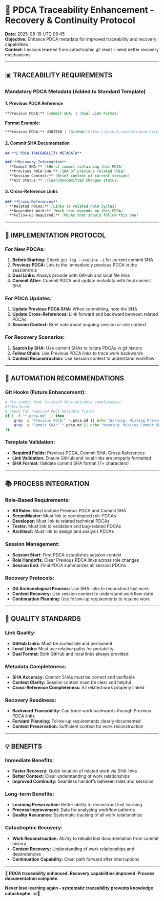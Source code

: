 # 🔄 PDCA Traceability Enhancement - Recovery & Continuity Protocol

**Date:** 2025-08-19 UTC 09:45  
**Objective:** Enhance PDCA metadata for improved traceability and recovery capabilities  
**Context:** Lessons learned from catastrophic git reset - need better recovery mechanisms  

---

## **📊 TRACEABILITY REQUIREMENTS**

### **Mandatory PDCA Metadata (Added to Standard Template)**

#### **1. Previous PDCA Reference**
```markdown
**Previous PDCA:** [commit SHA] | [Dual Link Format]
```

**Format Example:**
```markdown
**Previous PDCA:** d30f850 | [GitHub](https://github.com/Cerulean-Circle-GmbH/Web4Articles/commit/d30f850) | [Local PDCA](../previous-pdca-filename.md)
```

#### **2. Commit SHA Documentation**
```markdown
## **🔄 PDCA TRACEABILITY METADATA**

### **Recovery Information**
- **Commit SHA:** [SHA of commit containing this PDCA]
- **Previous PDCA SHA:** [SHA of previous related PDCA]
- **Session Context:** [Brief context of current session]
- **Git Status:** [Clean/Uncommitted changes status]
```

#### **3. Cross-Reference Links**
```markdown
### **Cross-References**
- **Related PDCAs:** [Links to related PDCA cycles]
- **Dependent Work:** [Work that depends on this PDCA]
- **Follow-up Required:** [PDCAs that should follow this one]
```

---

## **🎯 IMPLEMENTATION PROTOCOL**

### **For New PDCAs:**
1. **Before Starting:** Check `git log --oneline -1` for current commit SHA
2. **Previous PDCA:** Link to the immediately previous PDCA in the session/role
3. **Dual Links:** Always provide both GitHub and local file links
4. **Commit After:** Commit PDCA and update metadata with final commit SHA

### **For PDCA Updates:**
1. **Update Previous PDCA SHA:** When committing, note the SHA
2. **Update Cross-References:** Link forward and backward between related PDCAs
3. **Session Context:** Brief note about ongoing session or role context

### **For Recovery Scenarios:**
1. **Search by SHA:** Use commit SHAs to locate PDCAs in git history
2. **Follow Chain:** Use Previous PDCA links to trace work backwards
3. **Context Reconstruction:** Use session context to understand workflow

---

## **🔧 AUTOMATION RECOMMENDATIONS**

### **Git Hooks (Future Enhancement):**
```bash
# Pre-commit hook to check PDCA metadata completeness
#!/bin/bash
# Check for required PDCA metadata fields
if [ -f "*.pdca.md" ]; then
    grep -q "Previous PDCA:" *.pdca.md || echo "Warning: Missing Previous PDCA reference"
    grep -q "Commit SHA:" *.pdca.md || echo "Warning: Missing Commit SHA metadata"
fi
```

### **Template Validation:**
- **Required Fields:** Previous PDCA, Commit SHA, Cross-References
- **Link Validation:** Ensure GitHub and local links are properly formatted
- **SHA Format:** Validate commit SHA format (7+ characters)

---

## **📚 PROCESS INTEGRATION**

### **Role-Based Requirements:**
- **All Roles:** Must include Previous PDCA and Commit SHA
- **ScrumMaster:** Must link to coordinated role PDCAs
- **Developer:** Must link to related technical PDCAs
- **Tester:** Must link to validation and bug-related PDCAs
- **Architect:** Must link to design and analysis PDCAs

### **Session Management:**
- **Session Start:** First PDCA establishes session context
- **Role Handoffs:** Clear Previous PDCA links across role changes
- **Session End:** Final PDCA summarizes all session PDCAs

### **Recovery Protocols:**
- **Git Archaeological Process:** Use SHA links to reconstruct lost work
- **Context Recovery:** Use session context to understand workflow state
- **Continuation Planning:** Use follow-up requirements to resume work

---

## **🎯 QUALITY STANDARDS**

### **Link Quality:**
- **GitHub Links:** Must be accessible and permanent
- **Local Links:** Must use relative paths for portability
- **Dual Format:** Both GitHub and local links always provided

### **Metadata Completeness:**
- **SHA Accuracy:** Commit SHAs must be correct and verifiable
- **Context Clarity:** Session context must be clear and helpful
- **Cross-Reference Completeness:** All related work properly linked

### **Recovery Readiness:**
- **Backward Traceability:** Can trace work backwards through Previous PDCA links
- **Forward Planning:** Follow-up requirements clearly documented
- **Context Preservation:** Sufficient context for work reconstruction

---

## **💡 BENEFITS**

### **Immediate Benefits:**
- **Faster Recovery:** Quick location of related work via SHA links
- **Better Context:** Clear understanding of work relationships
- **Improved Continuity:** Seamless handoffs between roles and sessions

### **Long-term Benefits:**
- **Learning Preservation:** Better ability to reconstruct lost learning
- **Process Improvement:** Data for analyzing workflow patterns
- **Quality Assurance:** Systematic tracking of all work relationships

### **Catastrophic Recovery:**
- **Work Reconstruction:** Ability to rebuild lost documentation from commit history
- **Context Recovery:** Understanding of work relationships and dependencies
- **Continuation Capability:** Clear path forward after interruptions

---

**🔄 PDCA traceability enhanced. Recovery capabilities improved. Process documentation complete.**

**Never lose learning again - systematic traceability prevents knowledge catastrophe.** 📊🔧
